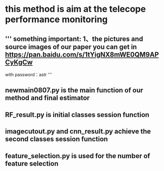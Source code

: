 # this method is aim at the telecope performance monitoring
## ''' something important: 1、the pictures and source images of our paper you can get in https://pan.baidu.com/s/1tYigNX8mWE0QM9APCyKgCw 
with password：astr '''

## newmain0807.py is the main function of our method and final estimator

## RF_result.py is initial classes session function

## imagecutout.py and cnn_result.py achieve the second classes session function

## feature_selection.py is used for the number of feature selection

